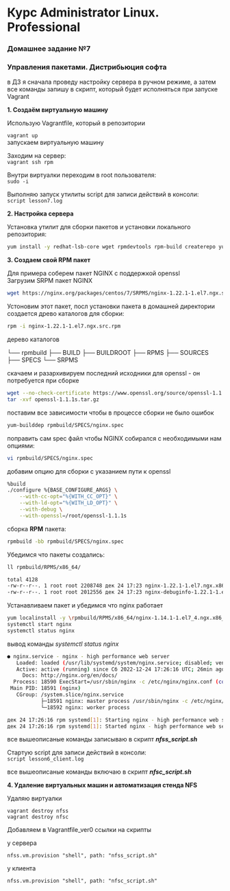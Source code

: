 # Курс Administrator Linux. Professional

### Домашнее задание №7
### Управления пакетами. Дистрибьюция софта

в ДЗ я сначала проведу настройку сервера в ручном режиме, а затем все команды запишу в скрипт, который будет исполняться при запуске Vagrant

**1. Создаём виртуальную машину**  
  
Использую Vagrantfile, который в репозитории    
  
  

```vagrant up ```  
запускаем виртуальную машину  
  

Заходим на сервер:  
```vagrant ssh rpm```  

Внутри виртуалки переходим в root пользователя:  
```sudo -i```  

Выполняю запуск утилиты script для записи действий в консоли:  
```script lesson7.log```  

**2. Настройка сервера**  

Установка утилит для сборки пакетов и установки локального репозитория:  
```bash
yum install -y redhat-lsb-core wget rpmdevtools rpm-build createrepo yum-utils
```  

**3. Создаем свой RPM пакет**  

Для примера соберем пакет NGINX с поддержкой openssl  
Загрузим SRPM пакет NGINX  
```bash
wget https://nginx.org/packages/centos/7/SRPMS/nginx-1.22.1-1.el7.ngx.src.rpm

```
Устоновим этот пакет, посл установки пакета в домашней директории создается древо каталогов для
сборки:  
```bash
rpm -i nginx-1.22.1-1.el7.ngx.src.rpm
```
дерево каталогов  
  

└── rpmbuild
    ├── BUILD
    ├── BUILDROOT
    ├── RPMS
    ├── SOURCES
    ├── SPECS
    └── SRPMS
  
скачаем и разархивируем последний исходники для openssl - он
потребуется при сборке

```bash
wget --no-check-certificate https://www.openssl.org/source/openssl-1.1.1s.tar.gz
tar -xvf openssl-1.1.1s.tar.gz
```

поставим все зависимости чтобы в процессе сборки не было ошибок  
```bash
yum-builddep rpmbuild/SPECS/nginx.spec
```

поправить сам spec файл чтобы NGINX собирался с необходимыми нам опциями:  

```bash
vi rpmbuild/SPECS/nginx.spec
```
добавим опцию для сборки с указанием пути к openssl 

```bash
%build
./configure %{BASE_CONFIGURE_ARGS} \
    --with-cc-opt="%{WITH_CC_OPT}" \
    --with-ld-opt="%{WITH_LD_OPT}" \
    --with-debug \
    --with-openssl=/root/openssl-1.1.1s

```
сборка __RPM__ пакета:
```bash
rpmbuild -bb rpmbuild/SPECS/nginx.spec
```

Убедимся что пакеты создались:
```bash
ll rpmbuild/RPMS/x86_64/
```
```bash
total 4128
-rw-r--r--. 1 root root 2208748 дек 24 17:23 nginx-1.22.1-1.el7.ngx.x86_64.rpm
-rw-r--r--. 1 root root 2012556 дек 24 17:23 nginx-debuginfo-1.22.1-1.el7.ngx.x86_64.rpm

```

Устанавливаем пакет и убедимся что nginx работает
```bash
yum localinstall -y \rpmbuild/RPMS/x86_64/nginx-1.14.1-1.el7_4.ngx.x86_64.rpm
systemctl start nginx
systemctl status nginx
```
вывод команды _systemctl status nginx_
```bash
● nginx.service - nginx - high performance web server
   Loaded: loaded (/usr/lib/systemd/system/nginx.service; disabled; vendor preset: disabled)
   Active: active (running) since Сб 2022-12-24 17:26:16 UTC; 26min ago
     Docs: http://nginx.org/en/docs/
  Process: 18590 ExecStart=/usr/sbin/nginx -c /etc/nginx/nginx.conf (code=exited, status=0/SUCCESS)
 Main PID: 18591 (nginx)
   CGroup: /system.slice/nginx.service
           ├─18591 nginx: master process /usr/sbin/nginx -c /etc/nginx/nginx.conf
           └─18592 nginx: worker process

дек 24 17:26:16 rpm systemd[1]: Starting nginx - high performance web server...
дек 24 17:26:16 rpm systemd[1]: Started nginx - high performance web server.
```


все вышеописаные команды записываю в скрипт **_nfss_script.sh_**



Стартую script для записи действий в консоли:  
```script lesson6_client.log```  


все вышеописаные команды включаю в скрипт **_nfsc_script.sh_**

**4. Удаление виртуальных машин и автоматизация стенда NFS**

Удаляю виртуалки

```
vagrant destroy nfss
vagrant destroy nfsc
```

Добавляем в Vagrantfile_ver0 ссылки на скрипты

у сервера  
```
nfss.vm.provision "shell", path: "nfss_script.sh"
```
  
у клиента  
```
nfss.vm.provision "shell", path: "nfsc_script.sh"
```


